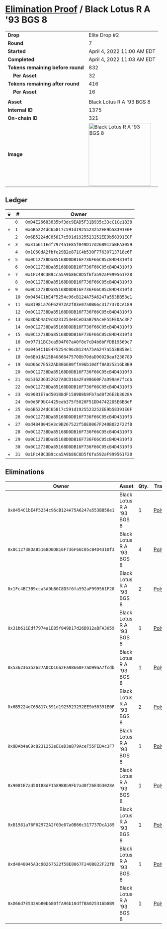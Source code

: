 # [Elimination Proof](./readme.md) / Black Lotus R A &#039;93 BGS 8

|||
|---|---|
| **Drop** | Elite Drop #2 |
| **Round** | 7 |
| **Started** | April 4, 2022 11:00 AM EDT |
| **Completed** | April 4, 2022 11:03 AM EDT |
| **Tokens remaining before round** | 832 |
| **&nbsp;&nbsp;&nbsp;&nbsp;Per Asset** | 32 |
| **Tokens remaining after round** | 416 |
| **&nbsp;&nbsp;&nbsp;&nbsp;Per Asset** | 16 |
| | |
| **Asset** | Black Lotus R A &#039;93 BGS 8 |
| **Internal ID** | 1375 |
| **On-chain ID** | 321 |
| **Image** | <img src="https://tcdn.blokpax.com/95e5eeed-5ebd-44d0-b2a9-7c82b8880861/bc6a47df3ab6da99e17c64bfcffde704ed7647974e30527ba65a38f8a23b6291.png" height="200" alt="Black Lotus R A &#039;93 BGS 8" /> |

## Ledger

| 💀 | # | Owner |
| --- | --- | --- |
|  | `0` | `0xD4E26683635bf3dc9EAD5F31B935c33cC1Ce1838` |
| 💀 | `1` | `0x6B5224dC65817c591d1925523252EE9b58391E0F` |
|  | `2` | `0x6B5224dC65817c591d1925523252EE9b58391E0F` |
| 💀 | `3` | `0x31b611Edf7974a1E85f049D17d26B912aBFA3059` |
|  | `4` | `0x1C60dA2fbfe29B2e871C4b530F77630713718e6F` |
| 💀 | `5` | `0x0C12738Da85168D0DB16F736F66C05cB4D4310f3` |
|  | `6` | `0x0C12738Da85168D0DB16F736F66C05cB4D4310f3` |
| 💀 | `7` | `0x1Fc4BC3B9cca5A9b86C8D5f6fa592aF999561F28` |
|  | `8` | `0x0C12738Da85168D0DB16F736F66C05cB4D4310f3` |
| 💀 | `9` | `0x0C12738Da85168D0DB16F736F66C05cB4D4310f3` |
|  | `10` | `0x0454C1bE4F5254c96cB124A75A6247a553BB58e1` |
| 💀 | `11` | `0xB1981a76F62972A2f03e07a0B66c317737DcA189` |
|  | `12` | `0x0C12738Da85168D0DB16F736F66C05cB4D4310f3` |
| 💀 | `13` | `0x8DAb4aC9c8231253eECeD3aB79AceF55FEDAc3F7` |
|  | `14` | `0x0C12738Da85168D0DB16F736F66C05cB4D4310f3` |
| 💀 | `15` | `0x0C12738Da85168D0DB16F736F66C05cB4D4310f3` |
|  | `16` | `0x97711BC3ca504F07aA0f8e7cD4b8bFfDB19569c7` |
| 💀 | `17` | `0x0454C1bE4F5254c96cB124A75A6247a553BB58e1` |
|  | `18` | `0x6Bb1dA15B40868475708b70daD9002Baaf23878D` |
| 💀 | `19` | `0xD66d7E532Ab80b680ffA96b10dffBA025316b8B9` |
|  | `20` | `0x0C12738Da85168D0DB16F736F66C05cB4D4310f3` |
| 💀 | `21` | `0x536236352627A0CD16a2Fa98660F7aD99aA7fcdb` |
|  | `22` | `0x0C12738Da85168D0DB16F736F66C05cB4D4310f3` |
| 💀 | `23` | `0x9081E7ad50188dF1589B8b9Fb7ad0f26E3b3028A` |
|  | `24` | `0x0d5F9bC4425eab375f5020F51DD4742205E6BBeF` |
| 💀 | `25` | `0x6B5224dC65817c591d1925523252EE9b58391E0F` |
|  | `26` | `0x0C12738Da85168D0DB16F736F66C05cB4D4310f3` |
| 💀 | `27` | `0xd4840045A3c9B267522f58E8067F240B022F22fB` |
|  | `28` | `0x0C12738Da85168D0DB16F736F66C05cB4D4310f3` |
| 💀 | `29` | `0x0C12738Da85168D0DB16F736F66C05cB4D4310f3` |
|  | `30` | `0x0C12738Da85168D0DB16F736F66C05cB4D4310f3` |
| 💀 | `31` | `0x1Fc4BC3B9cca5A9b86C8D5f6fa592aF999561F28` |


## Eliminations

| Owner | Asset | Qty. | Transaction |
| --- | --- | --- | --- |
| `0x0454C1bE4F5254c96cB124A75A6247a553BB58e1` | Black Lotus R A '93 BGS 8 | 1 | [Polygonscan](https://polygonscan.com/tx/0x213f3c141486da5c109524fbe5f9606d137aff30d1c719773a1114db20ce4bc9) |
| `0x0C12738Da85168D0DB16F736F66C05cB4D4310f3` | Black Lotus R A '93 BGS 8 | 4 | [Polygonscan](https://polygonscan.com/tx/0x93c66f879036307d8946df95ea18d59c14067849f806d3f930d8a7d881993d88) |
| `0x1Fc4BC3B9cca5A9b86C8D5f6fa592aF999561F28` | Black Lotus R A '93 BGS 8 | 2 | [Polygonscan](https://polygonscan.com/tx/0xdbcc6ee04ff080854a4da70d77e536049fd342d03ff68ee1ce207b3790e8cae2) |
| `0x31b611Edf7974a1E85f049D17d26B912aBFA3059` | Black Lotus R A '93 BGS 8 | 1 | [Polygonscan](https://polygonscan.com/tx/0xdd5527d61df97e7b52ed6a1c42b6e5c9d968d003775c14a45f2e271b100f227d) |
| `0x536236352627A0CD16a2Fa98660F7aD99aA7fcdb` | Black Lotus R A '93 BGS 8 | 1 | [Polygonscan](https://polygonscan.com/tx/0x8730f45af0d2465da8b51b3efdfb6a5da824687255b986deb6d757d96ab7b0eb) |
| `0x6B5224dC65817c591d1925523252EE9b58391E0F` | Black Lotus R A '93 BGS 8 | 2 | [Polygonscan](https://polygonscan.com/tx/0xc733ffa951fb804950b1af2e9830ba2b44234495974de09fe53baaaad84b58be) |
| `0x8DAb4aC9c8231253eECeD3aB79AceF55FEDAc3F7` | Black Lotus R A '93 BGS 8 | 1 | [Polygonscan](https://polygonscan.com/tx/0x3f664bddcacf6dcdc083dfe24b541848c663f4fbb9ed6e377aed6dc83ee9c9bc) |
| `0x9081E7ad50188dF1589B8b9Fb7ad0f26E3b3028A` | Black Lotus R A '93 BGS 8 | 1 | [Polygonscan](https://polygonscan.com/tx/0xbc5b71d40388f1bcc140601a702d1fc1e744b17c8edcadb8f23d395bd26cf4a1) |
| `0xB1981a76F62972A2f03e07a0B66c317737DcA189` | Black Lotus R A '93 BGS 8 | 1 | [Polygonscan](https://polygonscan.com/tx/0x47d04ceb3ac9c12fd8566d585edc633b66301d921a509d7f5ef9a3bd60cb8917) |
| `0xd4840045A3c9B267522f58E8067F240B022F22fB` | Black Lotus R A '93 BGS 8 | 1 | [Polygonscan](https://polygonscan.com/tx/0xf52921147b23d5f35ddf7ff5ee76ea894f163a1dcbda4004e621b32eaca5ae03) |
| `0xD66d7E532Ab80b680ffA96b10dffBA025316b8B9` | Black Lotus R A '93 BGS 8 | 1 | [Polygonscan](https://polygonscan.com/tx/0x4361443d477cae3588968b90b1148884ec1d61311374f9b77c6fbc061c05b5c2) |
